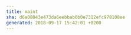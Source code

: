 ```yaml
---
title: maint
sha: d6a08843e473da6eebbab0b0e7312efc978108ee
generated: 2018-09-17 15:42:01 +0200
---
```

